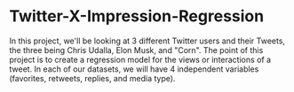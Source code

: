 # Twitter-X-Impression-Regression
In this project, we'll be looking at 3 different Twitter users and their Tweets, the three being Chris Udalla, Elon Musk, and "Corn". The point of this project is to create a regression model for the views or interactions of a tweet. In each of our datasets, we will have 4 independent variables (favorites, retweets, replies, and media type).
